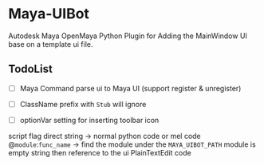 # Maya-UIBot

Autodesk Maya OpenMaya Python Plugin for Adding the MainWindow UI base on a template ui file.

## TodoList

- [ ] Maya Command parse ui to Maya UI (support register & unregister)
- [ ] ClassName prefix with `Stub` will ignore
- [ ] optionVar setting for inserting toolbar icon


script flag
direct string -> normal python code or mel code
@`module`:`func_name` -> find the module under the `MAYA_UIBOT_PATH` 
module is empty string then reference to the ui PlainTextEdit code


